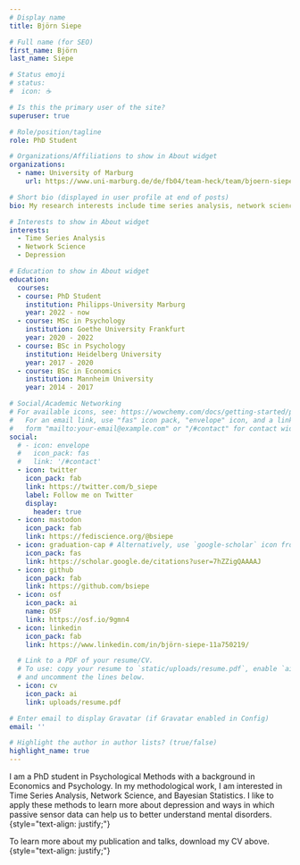 ```yaml
---
# Display name
title: Björn Siepe

# Full name (for SEO)
first_name: Björn 
last_name: Siepe

# Status emoji
# status:
#  icon: ☕️

# Is this the primary user of the site?
superuser: true

# Role/position/tagline
role: PhD Student

# Organizations/Affiliations to show in About widget
organizations:
  - name: University of Marburg
    url: https://www.uni-marburg.de/de/fb04/team-heck/team/bjoern-siepe

# Short bio (displayed in user profile at end of posts)
bio: My research interests include time series analysis, network science, and depression. 

# Interests to show in About widget
interests:
  - Time Series Analysis
  - Network Science
  - Depression

# Education to show in About widget
education:
  courses:
  - course: PhD Student
    institution: Philipps-University Marburg
    year: 2022 - now
  - course: MSc in Psychology
    institution: Goethe University Frankfurt
    year: 2020 - 2022
  - course: BSc in Psychology
    institution: Heidelberg University
    year: 2017 - 2020
  - course: BSc in Economics
    institution: Mannheim University
    year: 2014 - 2017

# Social/Academic Networking
# For available icons, see: https://wowchemy.com/docs/getting-started/page-builder/#icons
#   For an email link, use "fas" icon pack, "envelope" icon, and a link in the
#   form "mailto:your-email@example.com" or "/#contact" for contact widget.
social:
  # - icon: envelope
  #   icon_pack: fas
  #   link: '/#contact'
  - icon: twitter
    icon_pack: fab
    link: https://twitter.com/b_siepe
    label: Follow me on Twitter
    display:
      header: true
  - icon: mastodon
    icon_pack: fab
    link: https://fediscience.org/@bsiepe
  - icon: graduation-cap # Alternatively, use `google-scholar` icon from `ai` icon pack
    icon_pack: fas
    link: https://scholar.google.de/citations?user=7hZZigQAAAAJ
  - icon: github
    icon_pack: fab
    link: https://github.com/bsiepe
  - icon: osf
    icon_pack: ai
    name: OSF
    link: https://osf.io/9gmn4
  - icon: linkedin
    icon_pack: fab
    link: https://www.linkedin.com/in/björn-siepe-11a750219/

  # Link to a PDF of your resume/CV.
  # To use: copy your resume to `static/uploads/resume.pdf`, enable `ai` icons in `params.yaml`,
  # and uncomment the lines below.
  - icon: cv
    icon_pack: ai
    link: uploads/resume.pdf

# Enter email to display Gravatar (if Gravatar enabled in Config)
email: ''

# Highlight the author in author lists? (true/false)
highlight_name: true
---
```


I am a PhD student in Psychological Methods with a background in Economics and Psychology. In my methodological work, I am interested in Time Series Analysis, Network Science, and Bayesian Statistics. I like to apply these methods to learn more about depression and ways in which passive sensor data can help us to  better understand mental disorders.
{style="text-align: justify;"}

To learn more about my publication and talks, download my CV above. 
{style="text-align: justify;"}
